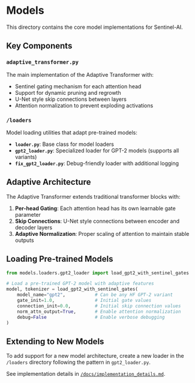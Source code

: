 # Models

This directory contains the core model implementations for Sentinel-AI.

## Key Components

### `adaptive_transformer.py`
The main implementation of the Adaptive Transformer with:
- Sentinel gating mechanism for each attention head
- Support for dynamic pruning and regrowth
- U-Net style skip connections between layers
- Attention normalization to prevent exploding activations

### `/loaders`
Model loading utilities that adapt pre-trained models:

- **`loader.py`**: Base class for model loaders
- **`gpt2_loader.py`**: Specialized loader for GPT-2 models (supports all variants)
- **`fix_gpt2_loader.py`**: Debug-friendly loader with additional logging

## Adaptive Architecture

The Adaptive Transformer extends traditional transformer blocks with:

1. **Per-head Gating**: Each attention head has its own learnable gate parameter
2. **Skip Connections**: U-Net style connections between encoder and decoder layers
3. **Adaptive Normalization**: Proper scaling of attention to maintain stable outputs

## Loading Pre-trained Models

```python
from models.loaders.gpt2_loader import load_gpt2_with_sentinel_gates

# Load a pre-trained GPT-2 model with adaptive features
model, tokenizer = load_gpt2_with_sentinel_gates(
    model_name="gpt2",           # Can be any HF GPT-2 variant
    gate_init=1.0,               # Initial gate values
    connection_init=0.0,         # Initial skip connection values
    norm_attn_output=True,       # Enable attention normalization
    debug=False                  # Enable verbose debugging
)
```

## Extending to New Models

To add support for a new model architecture, create a new loader in the `/loaders` directory following the pattern in `gpt2_loader.py`.

See implementation details in [`/docs/implementation_details.md`](/docs/implementation_details.md).
